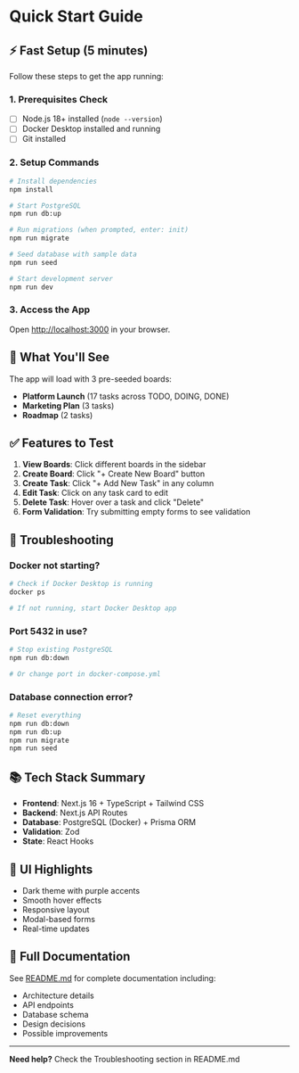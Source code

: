 # Quick Start Guide

## ⚡ Fast Setup (5 minutes)

Follow these steps to get the app running:

### 1. Prerequisites Check

- [ ] Node.js 18+ installed (`node --version`)
- [ ] Docker Desktop installed and running
- [ ] Git installed

### 2. Setup Commands

```bash
# Install dependencies
npm install

# Start PostgreSQL
npm run db:up

# Run migrations (when prompted, enter: init)
npm run migrate

# Seed database with sample data
npm run seed

# Start development server
npm run dev
```

### 3. Access the App

Open [http://localhost:3000](http://localhost:3000) in your browser.

## 🎯 What You'll See

The app will load with 3 pre-seeded boards:

- **Platform Launch** (17 tasks across TODO, DOING, DONE)
- **Marketing Plan** (3 tasks)
- **Roadmap** (2 tasks)

## ✅ Features to Test

1. **View Boards**: Click different boards in the sidebar
2. **Create Board**: Click "+ Create New Board" button
3. **Create Task**: Click "+ Add New Task" in any column
4. **Edit Task**: Click on any task card to edit
5. **Delete Task**: Hover over a task and click "Delete"
6. **Form Validation**: Try submitting empty forms to see validation

## 🐛 Troubleshooting

### Docker not starting?

```bash
# Check if Docker Desktop is running
docker ps

# If not running, start Docker Desktop app
```

### Port 5432 in use?

```bash
# Stop existing PostgreSQL
npm run db:down

# Or change port in docker-compose.yml
```

### Database connection error?

```bash
# Reset everything
npm run db:down
npm run db:up
npm run migrate
npm run seed
```

## 📚 Tech Stack Summary

- **Frontend**: Next.js 16 + TypeScript + Tailwind CSS
- **Backend**: Next.js API Routes
- **Database**: PostgreSQL (Docker) + Prisma ORM
- **Validation**: Zod
- **State**: React Hooks

## 🎨 UI Highlights

- Dark theme with purple accents
- Smooth hover effects
- Responsive layout
- Modal-based forms
- Real-time updates

## 📖 Full Documentation

See [README.md](README.md) for complete documentation including:

- Architecture details
- API endpoints
- Database schema
- Design decisions
- Possible improvements

---

**Need help?** Check the Troubleshooting section in README.md
